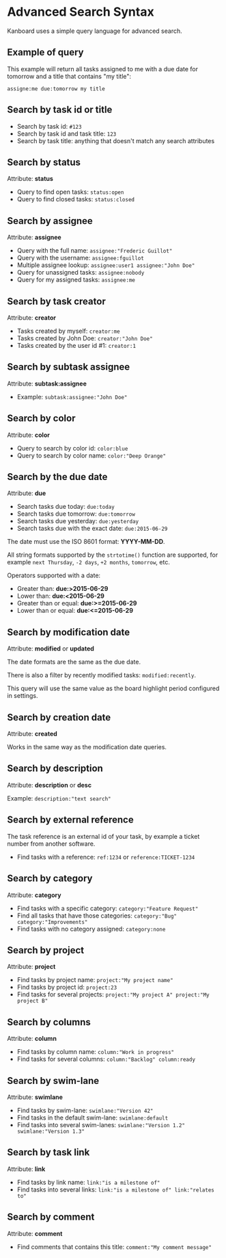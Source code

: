 Advanced Search Syntax
======================

Kanboard uses a simple query language for advanced search.

Example of query
----------------

This example will return all tasks assigned to me with a due date for tomorrow and a title that contains "my title":

```
assigne:me due:tomorrow my title
```

Search by task id or title
--------------------------

- Search by task id: `#123`
- Search by task id and task title: `123`
- Search by task title: anything that doesn't match any search attributes

Search by status
----------------

Attribute: **status**

- Query to find open tasks: `status:open`
- Query to find closed tasks: `status:closed`

Search by assignee
------------------

Attribute: **assignee**

- Query with the full name: `assignee:"Frederic Guillot"`
- Query with the username: `assignee:fguillot`
- Multiple assignee lookup: `assignee:user1 assignee:"John Doe"`
- Query for unassigned tasks: `assignee:nobody`
- Query for my assigned tasks: `assignee:me`

Search by task creator
----------------------

Attribute: **creator**

- Tasks created by myself: `creator:me`
- Tasks created by John Doe: `creator:"John Doe"`
- Tasks created by the user id #1: `creator:1`

Search by subtask assignee
--------------------------

Attribute: **subtask:assignee**

- Example: `subtask:assignee:"John Doe"`

Search by color
---------------

Attribute: **color**

- Query to search by color id: `color:blue`
- Query to search by color name: `color:"Deep Orange"`

Search by the due date
----------------------

Attribute: **due**

- Search tasks due today: `due:today`
- Search tasks due tomorrow: `due:tomorrow`
- Search tasks due yesterday: `due:yesterday`
- Search tasks due with the exact date: `due:2015-06-29`

The date must use the ISO 8601 format: **YYYY-MM-DD**.

All string formats supported by the `strtotime()` function are supported, for example `next Thursday`, `-2 days`, `+2 months`, `tomorrow`, etc.

Operators supported with a date:

- Greater than: **due:>2015-06-29**
- Lower than: **due:<2015-06-29**
- Greater than or equal: **due:>=2015-06-29**
- Lower than or equal: **due:<=2015-06-29**

Search by modification date
---------------------------

Attribute: **modified** or **updated**

The date formats are the same as the due date.

There is also a filter by recently modified tasks: `modified:recently`.

This query will use the same value as the board highlight period configured in settings.

Search by creation date
-----------------------

Attribute: **created**

Works in the same way as the modification date queries.

Search by description
---------------------

Attribute: **description** or **desc**

Example: `description:"text search"`

Search by external reference
----------------------------

The task reference is an external id of your task, by example a ticket number from another software.

- Find tasks with a reference: `ref:1234` or `reference:TICKET-1234`

Search by category
------------------

Attribute: **category**

- Find tasks with a specific category: `category:"Feature Request"`
- Find all tasks that have those categories: `category:"Bug" category:"Improvements"`
- Find tasks with no category assigned: `category:none`

Search by project
-----------------

Attribute: **project**

- Find tasks by project name: `project:"My project name"`
- Find tasks by project id: `project:23`
- Find tasks for several projects: `project:"My project A" project:"My project B"`

Search by columns
-----------------

Attribute: **column**

- Find tasks by column name: `column:"Work in progress"`
- Find tasks for several columns: `column:"Backlog" column:ready`

Search by swim-lane
-------------------

Attribute: **swimlane**

- Find tasks by swim-lane: `swimlane:"Version 42"`
- Find tasks in the default swim-lane: `swimlane:default`
- Find tasks into several swim-lanes: `swimlane:"Version 1.2" swimlane:"Version 1.3"`

Search by task link
------------------

Attribute: **link**

- Find tasks by link name: `link:"is a milestone of"`
- Find tasks into several links: `link:"is a milestone of" link:"relates to"`

Search by comment
-----------------

Attribute: **comment**

- Find comments that contains this title: `comment:"My comment message"`
